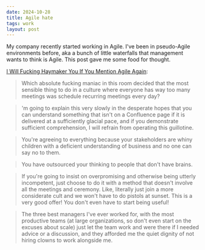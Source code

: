 ```yaml
---
date: 2024-10-28 
title: Agile hate
tags: work
layout: post
---
```


My company recently started working in Agile. I've been in pseudo-Agile environments before, aka a bunch of little waterfalls that management wants to think is Agile. This post gave me some food for thought.

[I Will Fucking Haymaker You If You Mention Agile Again](https://ludic.mataroa.blog/blog/i-will-fucking-haymaker-you-if-you-mention-agile-again/):

> Which absolute fucking maniac in this room decided that the most sensible thing to do in a culture where everyone has way too many meetings was schedule recurring meetings every day?

> 'm going to explain this very slowly in the desperate hopes that you can understand something that isn't on a Confluence page if it is delivered at a sufficiently glacial pace, and if you demonstrate sufficient comprehension, I will refrain from operating this guillotine.

> You're agreeing to everything because your stakeholders are whiny children with a deficient understanding of business and no one can say no to them.

> You have outsourced your thinking to people that don't have brains.

> If you're going to insist on overpromising and otherwise being utterly incompetent, just choose to do it with a method that doesn't involve all the meetings and ceremony. Like, literally just join a more considerate cult and we won't have to do pistols at sunset. This is a very good offer! You don't even have to start being useful!

> The three best managers I've ever worked for, with the most productive teams (at large organizations, so don't even start on the excuses about scale) just let the team work and were there if I needed advice or a discussion, and they afforded me the quiet dignity of not hiring clowns to work alongside me.